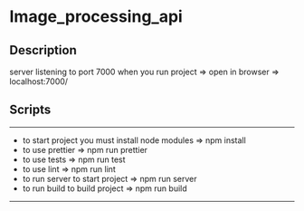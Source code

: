 # Image_processing_api

## Description
server listening to port 7000 when you run project => open in browser => localhost:7000/

## Scripts
****************************************************************
* to start project you must install node modules => npm install
* to use prettier =>  npm run prettier
* to use tests =>  npm run test
* to use lint => npm run lint
* to run server to start project =>  npm run server
* to run build to build project =>  npm run build
*******************************************************************
